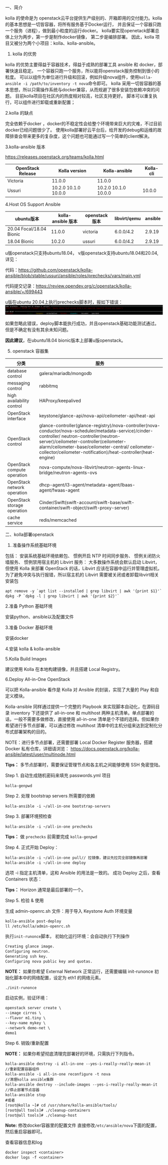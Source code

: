 一、简介

kolla 的使命是为 openstack云平台提供生产级别的、开箱即用的交付能力。kolla 的基本思想是一切皆容器，将所有服务基于Docker运行，
并且保证一个容器只跑一个服务（进程），做到最小粒度的运行docker。 kolla要实现openetack部署总体上分为两步，第一步是制作docker镜像，
第二步是编排部署。 因此，kolla 项目又被分为两个小项目：kolla、kolla-ansible。

1. kolla 的优势

kolla 的优势主要得益于容器技术，得益于成熟的部署工具 ansible 和 docker，部署快速且稳定。
一个容器只跑一个服务，所以能将openstack服务控制到很小的粒度。
可以以组件为单位进行升级和回滚，例如升级nova组件，使用`kolla-ansible -i /path/to/inventory -t nova`命令即可。
kolla 采用一切皆容器的基本思想，所以只需操作系统与docker兼容，从而规避了很多安装包依赖冲突的问题。
目前kolla项目在社区内的热度相对较高，社区支持更好。
脚本可以重复执行，可以组件进行卸载或重新配置；

2.kolla 的缺点

完全依赖于docker ，docker的不稳定性会给整个环境带来巨大的灾难，不过目前docker已经问题很少了。
使用kolla部署好云平台后，给开发的debug和运维的故障排查会带来更多的复杂度，这个问题也可能通过写一个简单的client解决。

3.kolla-ansible 版本

https://releases.openstack.org/teams/kolla.html

| OpenStack Release  | Kolla version |  Kolla-ansible | Kolla-cli|
| ----------- | ----------- |-----------|-----------|
|   Victoria    | 11.0.0       |11.0.0  |           | 
| Ussuri   | 10.2.0  10.1.0  10.0.0    | 10.2.0  10.1.0  10.0.0 | 10.0.0|

4.Host OS Support Ansible

| ubuntu版本  | kolla-ansible 版本 |  openstack 版本| libvirt/qemu | ansible|
| ----------- | ----------- |----------- | ----------- | ----------- |
|   20.04 Focal/18.04 Bionic  | 11.0.0  |victoria  |  6.0.0/4.2  | 2.9.19 |
| 18.04 Bionic   | 10.2.0 | ussuri | 6.0.0/4.2 | 2.9.19| 

u版openstack只支持ubuntu18.04， v版openstack支持ubuntu18.04和20.04, 详见：

代码：https://github.com/openstack/kolla-ansible/blob/stable/ussuri/ansible/roles/prechecks/vars/main.yml

代码提交记录：https://review.opendev.org/c/openstack/kolla-ansible/+/699443

u版在ubuntu 20.04上执行prechecks脚本时，报如下错误：
![error.png](images/error.png)

如果忽略此错误，deploy脚本能执行成功，并且openstack基础功能测试通过。但是不确定有没有其余未知问题。

**因此建议**，在ubuntu18.04 bionic版本上部署u版openstack。

5. openstack 容器集

|        分类  |       服务        | 
|-------------|-------------------|
| database control  | galera/mariadb/mongodb |
| messaging control | rabbitmq |
|high availability control |HAProxy/keepalived |
|OpenStack interface | keystone/glance-api/nova-api/ceilometer-api/heat-api |
| OpenStack control | glance-controller(glance-registry)/nova-controller(nova-conductor/nova-scheduler/metadata-service)/cinder-controller/ neutron-controller(neutron-server)/ceilometer-controller(ceilometer-alarm/ceilometer-base/ceilometer-central/ ceilometer-collector/ceilometer-notification)/heat-controller(heat-engine) |
| OpenStack compute operation | nova-compute/nova-libvirt/neutron-agents-linux-bridge/neutron-agents-ovs |
| OpenStack network operation | dhcp-agent/l3-agent/metadata-agent/lbaas-agent/fwaas-agent |
| OpenStack storage operation | Cinder/Swift(swift-account/swift-base/swift-container/swift-object/swift-proxy-server) |
| cache service	| redis/memcached |


二、kolla部署openstack

1. 准备操作系统基础环境

包括： 安装系统基础环境依赖包、 惯例开启 NTP 时间同步服务、 惯例关闭防火墙服务、 惯例禁用宿主机的 Libvirt 服务：
大多数操作系统会默认启动 Libvirt，但使用 Kolla 来部署 OpenStack 的话，Libvirt 应该在容器中运行并管理虚拟机，为了避免冲突与执行报错，所以宿主机的 Libvirt 需要被关闭或者卸载libvirt相关安装包
```
apt remove -y `apt list --installed | grep libvirt | awk '{print $1}'`
dpkg -P `dpkg -l | grep libvirt | awk '{print $2}'`
```
2.准备 Python 基础环境

安装python、ansible以及配置文件

3.准备 Docker 基础环境

安装docker

4.安装 kolla & kolla-ansible

5.Kolla Build Images

建议使用 Kolla 在本地构建镜像，并且搭建 Local Registry。

6.Deploy All-in-One OpenStack

可以把 Kolla-ansible 看作是 Kolla 对 Ansible 的封装，实现了大量的 Play 和自定义模块。

Kolla-ansible 同样通过提供一个完整的 Playbook 来实现脚本自动化，在源码目录 inventory 下还提供了 all-in-one 和 multihost 两种主机清单。单点部署的话，一般不需要多做修改，直接使用 all-in-one 清单是个不错的选择。但如果你希望进行多节点部署，可以通过修改 multihost 清单中的主机分组来达到定制化分布式部署架构的目的。

NOTE：进行多节点部署，还需要部署 Local Docker Register 服务器，搭建 Docker 私有仓库，详细请浏览：
https://docs.openstack.org/kolla-ansible/latest/user/multinode.html

**Tips：** 多节点部署时，需要保证管理节点和各主机之间能够使用 SSH 免密登陆。

Step 1. 自动生成随机密码来填充 passwords.yml 项目

```kolla-genpwd```

Step 2. 处理 bootstrap servers 所需要的依赖

```kolla-ansible -i ~/all-in-one bootstrap-servers```

Step 3. 部署环境预检查

```kolla-ansible -i ~/all-in-one prechecks```

**Tips：** 做 `prechecks` 前需要完成 `kolla-genpwd`

Step 4. 正式开始 Deploy：

```
kolla-ansible -i ~/all-in-one pull// 拉镜像，建议先拉完全部镜像再部署
kolla-ansible -i ~/all-in-one deploy
```
选项 -i 指定主机清单，这和 Ansible 的用法是一致的。
成功 Deploy 之后，查看 Containers 状态：

**Tips：** Horizon 通常是最后部署的一个。

Step 5. 检验 & 使用

生成 admin-openrc.sh 文件：用于导入 Keystone Auth 环境变量
```
kolla-ansible post-deploy
ll /etc/kolla/admin-openrc.sh
```
执行`init-runonce`脚本，
初始化运行环境：会自动执行下列操作
```
Creating glance image.
Configuring neutron.
Generating ssh key.
Configuring nova public key and quotas.
```
**NOTE：** 如果你希望 External Network 正常运行，还需要编辑 init-runonce 初始化脚本中的网络配置，设定为 eth1 的网络元素。

```source /etc/kolla/admin-openrc.sh
./init-runonce
```
启动实例，验证环境：
```
openstack server create \
--image cirros \
--flavor m1.tiny \
--key-name mykey \
--network demo-net \
demo1
```

Step 6. 销毁/重新配置

**NOTE：** 如果你希望彻底清理完部署好的环境，只需执行下列指令。
```
kolla-ansible destroy -i all-in-one --yes-i-really-really-mean-it
//重新配置容器组件
kolla-ansible -i all-in-one reconfigure -t nova
//清理kolla ansible集群
kolla-ansible destroy --include-images --yes-i-really-really-mean-it
//停止部署节点容器
kolla-ansible stop
#或者
[root@kolla ~]# cd /usr/share/kolla-ansible/tools/
[root@all tools]# ./cleanup-containers
[root@all tools]# ./cleanup-host
```
**Note:** 
修改docker容器里的配置文件 直接修改`/etc/ansible/nova`下面的配置，然后重启容器即可。

查看容器信息和log
```
docker inspect <container>
docker logs -f <container>
```